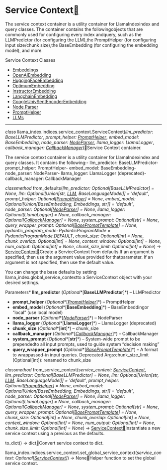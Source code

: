 Service Context[](#service-context "Permalink to this heading")
================================================================

The service context container is a utility container for LlamaIndexindex and query classes. The container contains the followingobjects that are commonly used for configuring every index andquery, such as the LLMPredictor (for configuring the LLM),the PromptHelper (for configuring input size/chunk size),the BaseEmbedding (for configuring the embedding model), and more.

  
Service Context Classes

* [Embeddings](service_context/embeddings.html)
* [OpenAIEmbedding](service_context/embeddings.html#openaiembedding)
* [HuggingFaceEmbedding](service_context/embeddings.html#huggingfaceembedding)
* [OptimumEmbedding](service_context/embeddings.html#optimumembedding)
* [InstructorEmbedding](service_context/embeddings.html#instructorembedding)
* [LangchainEmbedding](service_context/embeddings.html#langchainembedding)
* [GoogleUnivSentEncoderEmbedding](service_context/embeddings.html#googleunivsentencoderembedding)
* [Node Parser](service_context/node_parser.html)
* [PromptHelper](service_context/prompt_helper.html)
* [LLMs](llms.html)


---

*class* llama\_index.indices.service\_context.ServiceContext(*llm\_predictor: BaseLLMPredictor*, *prompt\_helper: [PromptHelper](service_context/prompt_helper.html#llama_index.indices.prompt_helper.PromptHelper "llama_index.indices.prompt_helper.PromptHelper")*, *embed\_model: BaseEmbedding*, *node\_parser: [NodeParser](service_context/node_parser.html#llama_index.node_parser.NodeParser "llama_index.node_parser.interface.NodeParser")*, *llama\_logger: LlamaLogger*, *callback\_manager: [CallbackManager](callbacks.html#llama_index.callbacks.CallbackManager "llama_index.callbacks.base.CallbackManager")*)[](#llama_index.indices.service_context.ServiceContext "Permalink to this definition")Service Context container.

The service context container is a utility container for LlamaIndexindex and query classes. It contains the following:- llm\_predictor: BaseLLMPredictor- prompt\_helper: PromptHelper- embed\_model: BaseEmbedding- node\_parser: NodeParser- llama\_logger: LlamaLogger (deprecated)- callback\_manager: CallbackManager

*classmethod* from\_defaults(*llm\_predictor: Optional[BaseLLMPredictor] = None*, *llm: Optional[Union[str, [LLM](llms.html#llama_index.llms.base.LLM "llama_index.llms.base.LLM"), BaseLanguageModel]] = 'default'*, *prompt\_helper: Optional[[PromptHelper](service_context/prompt_helper.html#llama_index.indices.prompt_helper.PromptHelper "llama_index.indices.prompt_helper.PromptHelper")] = None*, *embed\_model: Optional[Union[BaseEmbedding, Embeddings, str]] = 'default'*, *node\_parser: Optional[[NodeParser](service_context/node_parser.html#llama_index.node_parser.NodeParser "llama_index.node_parser.interface.NodeParser")] = None*, *llama\_logger: Optional[LlamaLogger] = None*, *callback\_manager: Optional[[CallbackManager](callbacks.html#llama_index.callbacks.CallbackManager "llama_index.callbacks.base.CallbackManager")] = None*, *system\_prompt: Optional[str] = None*, *query\_wrapper\_prompt: Optional[[BasePromptTemplate](prompts.html#llama_index.prompts.base.BasePromptTemplate "llama_index.prompts.base.BasePromptTemplate")] = None*, *pydantic\_program\_mode: PydanticProgramMode = PydanticProgramMode.DEFAULT*, *chunk\_size: Optional[int] = None*, *chunk\_overlap: Optional[int] = None*, *context\_window: Optional[int] = None*, *num\_output: Optional[int] = None*, *chunk\_size\_limit: Optional[int] = None*) → [ServiceContext](#llama_index.indices.service_context.ServiceContext "llama_index.indices.service_context.ServiceContext")[](#llama_index.indices.service_context.ServiceContext.from_defaults "Permalink to this definition")Create a ServiceContext from defaults.If an argument is specified, then use the argument value provided for thatparameter. If an argument is not specified, then use the default value.

You can change the base defaults by setting llama\_index.global\_service\_contextto a ServiceContext object with your desired settings.

Parameters* **llm\_predictor** (*Optional**[**BaseLLMPredictor**]*) – LLMPredictor
* **prompt\_helper** (*Optional**[*[*PromptHelper*](service_context/prompt_helper.html#llama_index.indices.prompt_helper.PromptHelper "llama_index.indices.prompt_helper.PromptHelper")*]*) – PromptHelper
* **embed\_model** (*Optional**[**BaseEmbedding**]*) – BaseEmbeddingor “local” (use local model)
* **node\_parser** (*Optional**[*[*NodeParser*](service_context/node_parser.html#llama_index.node_parser.NodeParser "llama_index.node_parser.NodeParser")*]*) – NodeParser
* **llama\_logger** (*Optional**[**LlamaLogger**]*) – LlamaLogger (deprecated)
* **chunk\_size** (*Optional**[**int**]*) – chunk\_size
* **callback\_manager** (*Optional**[*[*CallbackManager*](callbacks.html#llama_index.callbacks.CallbackManager "llama_index.callbacks.CallbackManager")*]*) – CallbackManager
* **system\_prompt** (*Optional**[**str**]*) – System-wide prompt to be prependedto all input prompts, used to guide system “decision making”
* **query\_wrapper\_prompt** (*Optional**[*[*BasePromptTemplate*](prompts.html#llama_index.prompts.base.BasePromptTemplate "llama_index.prompts.base.BasePromptTemplate")*]*) – A format to wrappassed-in input queries.
Deprecated Args:chunk\_size\_limit (Optional[int]): renamed to chunk\_size

*classmethod* from\_service\_context(*service\_context: [ServiceContext](#llama_index.indices.service_context.ServiceContext "llama_index.indices.service_context.ServiceContext")*, *llm\_predictor: Optional[BaseLLMPredictor] = None*, *llm: Optional[Union[str, [LLM](llms.html#llama_index.llms.base.LLM "llama_index.llms.base.LLM"), BaseLanguageModel]] = 'default'*, *prompt\_helper: Optional[[PromptHelper](service_context/prompt_helper.html#llama_index.indices.prompt_helper.PromptHelper "llama_index.indices.prompt_helper.PromptHelper")] = None*, *embed\_model: Optional[Union[BaseEmbedding, Embeddings, str]] = 'default'*, *node\_parser: Optional[[NodeParser](service_context/node_parser.html#llama_index.node_parser.NodeParser "llama_index.node_parser.interface.NodeParser")] = None*, *llama\_logger: Optional[LlamaLogger] = None*, *callback\_manager: Optional[[CallbackManager](callbacks.html#llama_index.callbacks.CallbackManager "llama_index.callbacks.base.CallbackManager")] = None*, *system\_prompt: Optional[str] = None*, *query\_wrapper\_prompt: Optional[[BasePromptTemplate](prompts.html#llama_index.prompts.base.BasePromptTemplate "llama_index.prompts.base.BasePromptTemplate")] = None*, *chunk\_size: Optional[int] = None*, *chunk\_overlap: Optional[int] = None*, *context\_window: Optional[int] = None*, *num\_output: Optional[int] = None*, *chunk\_size\_limit: Optional[int] = None*) → [ServiceContext](#llama_index.indices.service_context.ServiceContext "llama_index.indices.service_context.ServiceContext")[](#llama_index.indices.service_context.ServiceContext.from_service_context "Permalink to this definition")Instantiate a new service context using a previous as the defaults.

to\_dict() → dict[](#llama_index.indices.service_context.ServiceContext.to_dict "Permalink to this definition")Convert service context to dict.

llama\_index.indices.service\_context.set\_global\_service\_context(*service\_context: Optional[[ServiceContext](#llama_index.indices.service_context.ServiceContext "llama_index.indices.service_context.ServiceContext")]*) → None[](#llama_index.indices.service_context.set_global_service_context "Permalink to this definition")Helper function to set the global service context.

